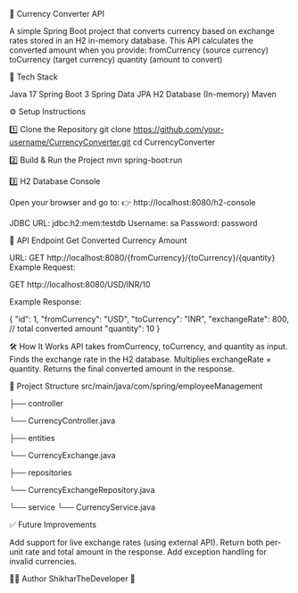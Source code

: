 💱 Currency Converter API

A simple Spring Boot project that converts currency based on exchange rates stored in an H2 in-memory database.
This API calculates the converted amount when you provide:
fromCurrency (source currency)
toCurrency (target currency)
quantity (amount to convert)

🚀 Tech Stack

Java 17
Spring Boot 3
Spring Data JPA
H2 Database (In-memory)
Maven

⚙️ Setup Instructions

1️⃣ Clone the Repository
git clone https://github.com/your-username/CurrencyConverter.git
cd CurrencyConverter

2️⃣ Build & Run the Project
mvn spring-boot:run

3️⃣ H2 Database Console

Open your browser and go to:
👉 http://localhost:8080/h2-console

JDBC URL: jdbc:h2:mem:testdb
Username: sa
Password: password

📌 API Endpoint
Get Converted Currency Amount

URL:
GET http://localhost:8080/{fromCurrency}/{toCurrency}/{quantity}
Example Request:

GET http://localhost:8080/USD/INR/10

Example Response:

{
  "id": 1,
  "fromCurrency": "USD",
  "toCurrency": "INR",
  "exchangeRate": 800,   // total converted amount
  "quantity": 10
}

🛠 How It Works
API takes fromCurrency, toCurrency, and quantity as input.
Finds the exchange rate in the H2 database.
Multiplies exchangeRate × quantity.
Returns the final converted amount in the response.

📂 Project Structure
src/main/java/com/spring/employeeManagement

 ├── controller
 
   └── CurrencyController.java
 
 ├── entities
 
   └── CurrencyExchange.java
 
 ├── repositories
 
   └── CurrencyExchangeRepository.java
 
 └── service
   └── CurrencyService.java

✅ Future Improvements

Add support for live exchange rates (using external API).
Return both per-unit rate and total amount in the response.
Add exception handling for invalid currencies.

👨‍💻 Author
ShikharTheDeveloper 🚀


